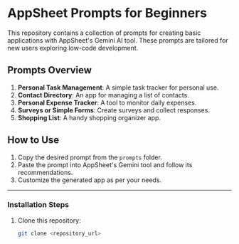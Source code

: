 # AppSheet Prompts for Beginners

This repository contains a collection of prompts for creating basic applications with AppSheet's Gemini AI tool. These prompts are tailored for new users exploring low-code development. 

## Prompts Overview
1. **Personal Task Management**: A simple task tracker for personal use.
2. **Contact Directory**: An app for managing a list of contacts.
3. **Personal Expense Tracker**: A tool to monitor daily expenses.
4. **Surveys or Simple Forms**: Create surveys and collect responses.
5. **Shopping List**: A handy shopping organizer app.

## How to Use
1. Copy the desired prompt from the `prompts` folder.
2. Paste the prompt into AppSheet's Gemini tool and follow its recommendations.
3. Customize the generated app as per your needs.

---

### Installation Steps
1. Clone this repository:
   ```bash
   git clone <repository_url>
